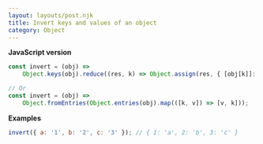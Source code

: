 ```yaml
---
layout: layouts/post.njk
title: Invert keys and values of an object
category: Object
---
```


**JavaScript version**

```js
const invert = (obj) =>
	Object.keys(obj).reduce((res, k) => Object.assign(res, { [obj[k]]: k }), {});

// Or
const invert = (obj) =>
	Object.fromEntries(Object.entries(obj).map(([k, v]) => [v, k]));
```

**Examples**

```js
invert({ a: '1', b: '2', c: '3' }); // { 1: 'a', 2: 'b', 3: 'c' }
```
